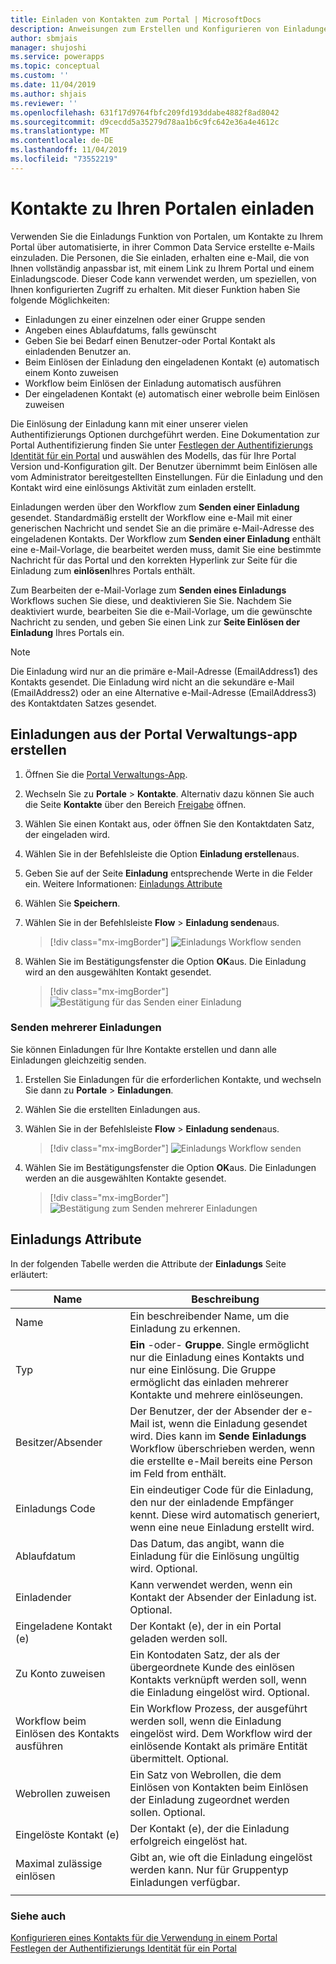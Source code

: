 ```yaml
---
title: Einladen von Kontakten zum Portal | MicrosoftDocs
description: Anweisungen zum Erstellen und Konfigurieren von Einladungen in einem Portal.
author: sbmjais
manager: shujoshi
ms.service: powerapps
ms.topic: conceptual
ms.custom: ''
ms.date: 11/04/2019
ms.author: shjais
ms.reviewer: ''
ms.openlocfilehash: 631f17d9764fbfc209fd193ddabe4882f8ad8042
ms.sourcegitcommit: d9cecdd5a35279d78aa1b6c9fc642e36a4e4612c
ms.translationtype: MT
ms.contentlocale: de-DE
ms.lasthandoff: 11/04/2019
ms.locfileid: "73552219"
---
```

# <a name="invite-contacts-to-your-portals"></a>Kontakte zu Ihren Portalen einladen

Verwenden Sie die Einladungs Funktion von Portalen, um Kontakte zu Ihrem Portal über automatisierte, in ihrer Common Data Service erstellte e-Mails einzuladen. Die Personen, die Sie einladen, erhalten eine e-Mail, die von Ihnen vollständig anpassbar ist, mit einem Link zu Ihrem Portal und einem Einladungscode. Dieser Code kann verwendet werden, um speziellen, von Ihnen konfigurierten Zugriff zu erhalten. Mit dieser Funktion haben Sie folgende Möglichkeiten:

- Einladungen zu einer einzelnen oder einer Gruppe senden
-   Angeben eines Ablaufdatums, falls gewünscht
-   Geben Sie bei Bedarf einen Benutzer-oder Portal Kontakt als einladenden Benutzer an.
-   Beim Einlösen der Einladung den eingeladenen Kontakt (e) automatisch einem Konto zuweisen
-   Workflow beim Einlösen der Einladung automatisch ausführen
-   Der eingeladenen Kontakt (e) automatisch einer webrolle beim Einlösen zuweisen

Die Einlösung der Einladung kann mit einer unserer vielen Authentifizierungs Optionen durchgeführt werden. Eine Dokumentation zur Portal Authentifizierung finden Sie unter [Festlegen der Authentifizierungs Identität für ein Portal](set-authentication-identity.md) und auswählen des Modells, das für Ihre Portal Version und-Konfiguration gilt. Der Benutzer übernimmt beim Einlösen alle vom Administrator bereitgestellten Einstellungen. Für die Einladung und den Kontakt wird eine einlösungs Aktivität zum einladen erstellt.

Einladungen werden über den Workflow zum **Senden einer Einladung** gesendet. Standardmäßig erstellt der Workflow eine e-Mail mit einer generischen Nachricht und sendet Sie an die primäre e-Mail-Adresse des eingeladenen Kontakts. Der Workflow zum **Senden einer Einladung** enthält eine e-Mail-Vorlage, die bearbeitet werden muss, damit Sie eine bestimmte Nachricht für das Portal und den korrekten Hyperlink zur Seite für die Einladung zum **einlösen**Ihres Portals enthält.

Zum Bearbeiten der e-Mail-Vorlage zum **Senden eines Einladungs** Workflows suchen Sie diese, und deaktivieren Sie Sie. Nachdem Sie deaktiviert wurde, bearbeiten Sie die e-Mail-Vorlage, um die gewünschte Nachricht zu senden, und geben Sie einen Link zur **Seite Einlösen der Einladung** Ihres Portals ein.

> [!NOTE]
> Die Einladung wird nur an die primäre e-Mail-Adresse (EmailAddress1) des Kontakts gesendet. Die Einladung wird nicht an die sekundäre e-Mail (EmailAddress2) oder an eine Alternative e-Mail-Adresse (EmailAddress3) des Kontaktdaten Satzes gesendet.

## <a name="create-invitations-from-portal-management-app"></a>Einladungen aus der Portal Verwaltungs-app erstellen

1.  Öffnen Sie die [Portal Verwaltungs-App](configure-portal.md).

2.  Wechseln Sie zu **Portale** > **Kontakte**.
    Alternativ dazu können Sie auch die Seite **Kontakte** über den Bereich [Freigabe](../manage-existing-portals.md#share) öffnen. 

3.  Wählen Sie einen Kontakt aus, oder öffnen Sie den Kontaktdaten Satz, der eingeladen wird.

4.  Wählen Sie in der Befehlsleiste die Option **Einladung erstellen**aus.

5.  Geben Sie auf der Seite **Einladung** entsprechende Werte in die Felder ein. Weitere Informationen: [Einladungs Attribute](#invitation-attributes)

6.  Wählen Sie **Speichern**.

7.  Wählen Sie in der Befehlsleiste **Flow** > **Einladung senden**aus.

    > [!div class="mx-imgBorder"]
    > ![Einladungs Workflow senden](../media/send-invitation-portal-app.png "Einladungs Workflow senden")

8.  Wählen Sie im Bestätigungsfenster die Option **OK**aus. Die Einladung wird an den ausgewählten Kontakt gesendet.

    > [!div class="mx-imgBorder"]
    > ![Bestätigung für das Senden einer Einladung](../media/confirm-invitation-portal-app.png "Bestätigung für das Senden einer Einladung")

### <a name="send-multiple-invitations"></a>Senden mehrerer Einladungen

Sie können Einladungen für Ihre Kontakte erstellen und dann alle Einladungen gleichzeitig senden.

1.  Erstellen Sie Einladungen für die erforderlichen Kontakte, und wechseln Sie dann zu **Portale** > **Einladungen**.

2.  Wählen Sie die erstellten Einladungen aus.

3.  Wählen Sie in der Befehlsleiste **Flow** > **Einladung senden**aus.

    > [!div class="mx-imgBorder"]
    > ![Einladungs Workflow senden](../media/send-invitation-portal-app.png "Einladungs Workflow senden")

4.  Wählen Sie im Bestätigungsfenster die Option **OK**aus. Die Einladungen werden an die ausgewählten Kontakte gesendet.

    > [!div class="mx-imgBorder"]
    > ![Bestätigung zum Senden mehrerer Einladungen](../media/confirm-multiple-invites-portal-app.png "Bestätigung zum Senden mehrerer Einladungen")

## <a name="invitation-attributes"></a>Einladungs Attribute

In der folgenden Tabelle werden die Attribute der **Einladungs** Seite erläutert:


|  Name    |    Beschreibung    |
|-------|------------|
|                 Name                  |                                                                                                      Ein beschreibender Name, um die Einladung zu erkennen.                                                                                                      |
|                 Typ                  |                                             **Ein** -oder- **Gruppe**. Single ermöglicht nur die Einladung eines Kontakts und nur eine Einlösung. Die Gruppe ermöglicht das einladen mehrerer Kontakte und mehrere einlöseungen.                                              |
|             Besitzer/Absender              | Der Benutzer, der der Absender der e-Mail ist, wenn die Einladung gesendet wird. Dies kann im **Sende Einladungs** Workflow überschrieben werden, wenn die erstellte e-Mail bereits eine Person im Feld from enthält. |
|            Einladungs Code            |                                                                 Ein eindeutiger Code für die Einladung, den nur der einladende Empfänger kennt. Diese wird automatisch generiert, wenn eine neue Einladung erstellt wird.                                                                  |
|              Ablaufdatum              |                                                                                     Das Datum, das angibt, wann die Einladung für die Einlösung ungültig wird. Optional.                                                                                     |
|                Einladender                |                                                                                               Kann verwendet werden, wenn ein Kontakt der Absender der Einladung ist. Optional.                                                                                                |
|          Eingeladene Kontakt (e)           |                                                                                                             Der Kontakt (e), der in ein Portal geladen werden soll.                                                                                                              |
|           Zu Konto zuweisen           |                                                                        Ein Kontodaten Satz, der als der übergeordnete Kunde des einlösen Kontakts verknüpft werden soll, wenn die Einladung eingelöst wird. Optional.                                                                        |
| Workflow beim Einlösen des Kontakts ausführen |                                                         Ein Workflow Prozess, der ausgeführt werden soll, wenn die Einladung eingelöst wird. Dem Workflow wird der einlösende Kontakt als primäre Entität übermittelt. Optional.                                                          |
|          Webrollen zuweisen          |                                                                               Ein Satz von Webrollen, die dem Einlösen von Kontakten beim Einlösen der Einladung zugeordnet werden sollen. Optional.                                                                                |
|          Eingelöste Kontakt (e)          |                                                                                                   Der Kontakt (e), der die Einladung erfolgreich eingelöst hat.                                                                                                   |
|      Maximal zulässige einlösen      |                                                                                   Gibt an, wie oft die Einladung eingelöst werden kann. Nur für Gruppentyp Einladungen verfügbar.                                                                                   |
|                                       |                                                                                                                                                                                                                                                                    |

### <a name="see-also"></a>Siehe auch

[Konfigurieren eines Kontakts für die Verwendung in einem Portal](configure-contacts.md)  
[Festlegen der Authentifizierungs Identität für ein Portal](set-authentication-identity.md)  
